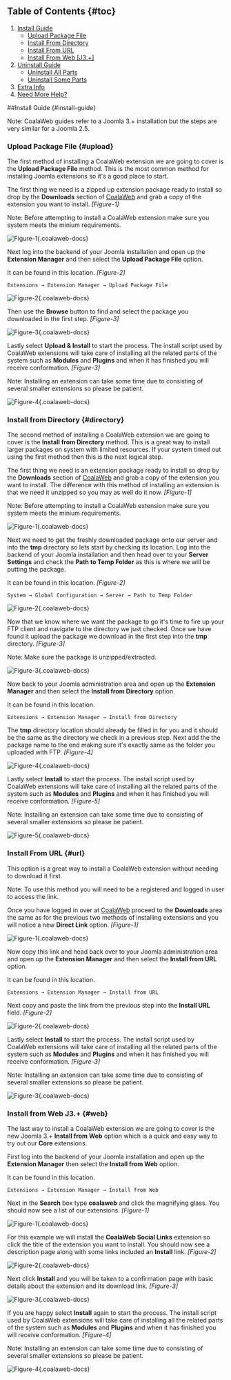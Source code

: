 ## Table of Contents {#toc}
1.  [Install Guide](#install-guide)
    -   [Upload Package File](#upload)
    -   [Install From Directory](#directory)
    -   [Install From URL](#url)
    -   [Install From Web \[J3.+\]](#web)
2.  [Uninstall Guide](#uninstall-guide)
    -   [Uninstall All Parts](#uninstall-all)
    -   [Uninstall Some Parts](#uninstall-some)
3.  [Extra Info](#extra-info)
4.  [Need More Help?](#more-help)

##Install Guide {#install-guide}

<span class="info" markdown="1">Note: CoalaWeb guides refer to a Joomla 3.+ installation but the steps are very similar for a Joomla 2.5.</span>

### Upload Package File {#upload}

The first method of installing a CoalaWeb extension we are going to cover is the 
**Upload Package File** method. This is the most common method for installing Joomla 
extensions so it's a good place to start.

The first thing we need is a zipped up extension package ready to install so 
drop by the **Downloads** section of [CoalaWeb](http://coalaweb.com) and grab a copy of the 
extension you want to install. *[Figure-1]*

<span class="alert" markdown="1">Note: Before attempting to install a CoalaWeb extension make sure you system meets the minium requirements.</span>

![Figure-1](images/docs/joomla/extensions/general/download-pack.png "Figure-1"){.coalaweb-docs}

Next log into the backend of your Joomla installation and open up the 
**Extension Manager** and then select the **Upload Package File** option.

It can be found in this location. *[Figure-2]*

`Extensions → Extension Manager → Upload Package File`

![Figure-2](images/docs/joomla/extensions/general/upload-2.png "Figure-2"){.coalaweb-docs}

Then use the **Browse** button to find and select the package you downloaded in the first 
step. *[Figure-3]*

![Figure-3](images/docs/joomla/extensions/general/upload-3.png "Figure-3"){.coalaweb-docs}

Lastly select **Upload & Install** to start the process. The install script
used by CoalaWeb extensions will take care of installing all the related parts of 
the system such as **Modules** and **Plugins** and when it has 
finished you will receive conformation. *[Figure-3]*

<span class="info" markdown="1">Note: Installing an extension can take some time due to consisting of several smaller extensions so please be patient.</span>

![Figure-4](images/docs/joomla/extensions/general/install-confirm.png "Figure-4"){.coalaweb-docs}

### Install from Directory {#directory}

The second method of installing a CoalaWeb extension we are going to cover is the 
**Install from Directory** method. This is a great way to install larger 
packages on system with limited resources. If your system timed out using the 
first method then this is the next logical step.

The first thing we need is an extension package ready to install so 
drop by the **Downloads** section of [CoalaWeb](http://coalaweb.com) and grab 
a copy of the extension you want to install. The difference with this method of 
installing an extension is that we need it unzipped so you may as well do it now. *[Figure-1]*

<span class="alert" markdown="1">Note: Before attempting to install a CoalaWeb extension make sure you system meets the minium requirements.</span>

![Figure-1](images/docs/joomla/extensions/general/download-pack.png "Figure-1"){.coalaweb-docs}

Next we need to get the freshly downloaded package onto our server and into the
**tmp** directory so lets start by checking its location. Log into the backend 
of your Joomla installation and then head over to your **Server Settings** and check the
**Path to Temp Folder** as this is where we will be putting the package.

It can be found in this location. *[Figure-2]*

`System → Global Configuration → Server → Path to Temp Folder`

![Figure-2](images/docs/joomla/extensions/general/directory-2.png "Figure-2"){.coalaweb-docs}

Now that we know where we want the package to go it's time to fire up your FTP client 
and navigate to the directory we just checked. Once we have found it upload the 
package we download in the first step into the **tmp** directory. *[Figure-3]*

<span class="alert" markdown="1">Note: Make sure the package is unzipped/extracted.</span>

![Figure-3](images/docs/joomla/extensions/general/directory-3.png "Figure-3"){.coalaweb-docs}

Now back to your Joomla administration area and open up the 
**Extension Manager** and then select the **Install from Directory** option.

It can be found in this location.

`Extensions → Extension Manager → Install from Directory`

The **tmp** directory location should already be filled in for you and it should be the
same as the directory we check in a previous step. Next add the the package name 
to the end making sure it's exactly same as the folder you uploaded with FTP. *[Figure-4]*

![Figure-4](images/docs/joomla/extensions/general/directory-4.png "Figure-4"){.coalaweb-docs}

Lastly select **Install** to start the process. The install script
used by CoalaWeb extensions will take care of installing all the related parts of 
the system such as **Modules** and **Plugins** and when it has 
finished you will receive conformation. *[Figure-5]*

<span class="info" markdown="1">Note: Installing an extension can take some time due to consisting of several smaller extensions so please be patient.</span>

![Figure-5](images/docs/joomla/extensions/general/install-confirm.png "Figure-5"){.coalaweb-docs}

### Install From URL {#url}
This option is a great way to install a CoalaWeb extension without needing to 
download it first.

<span class="alert" markdown="1">Note: To use this method you will need to be a registered and logged in user to access the link.</span>

Once you have logged in over at [CoalaWeb](http://coalaweb.com) proceed to the 
**Downloads** area the same as for the previous two methods of installing 
extensions and you will notice a new **Direct Link** option. *[Figure-1]*

![Figure-1](images/docs/joomla/extensions/general/url-1.png "Figure-1"){.coalaweb-docs}

Now copy this link and head back over to your Joomla administration area and open up the 
**Extension Manager** and then select the **Install from URL** option.

It can be found in this location.

`Extensions → Extension Manager → Install from URL`

Next copy and paste the link from the previous step into the **Install URL** 
field. *[Figure-2]*

![Figure-2](images/docs/joomla/extensions/general/url-2.png "Figure-2"){.coalaweb-docs}

Lastly select **Install** to start the process. The install script
used by CoalaWeb extensions will take care of installing all the related parts of 
the system such as **Modules** and **Plugins** and when it has 
finished you will receive conformation. *[Figure-3]*

<span class="info" markdown="1">Note: Installing an extension can take some time due to consisting of several smaller extensions so please be patient.</span>

![Figure-3](images/docs/joomla/extensions/general/install-confirm.png "Figure-3"){.coalaweb-docs}

### Install from Web J3.+ {#web}

The last way to install a CoalaWeb extension we are going to cover is the new Joomla 3.+
**Install from Web** option which is a quick and easy way to try out our **Core**
extensions.

First log into the backend of your Joomla installation and open up the 
**Extension Manager** then select the **Install from Web** option.

It can be found in this location.

`Extensions → Extension Manager → Install from Web`

Next in the **Search** box type **coalaweb** and click the magnifying glass. 
You should now see a list of our extensions. *[Figure-1]*

![Figure-1](images/docs/joomla/extensions/general/web-1.png "Figure-1"){.coalaweb-docs}

For this example we will install the **CoalaWeb Social Links** extension so 
click the title of the extension you want to install. You should now see a 
description page along with some links included an **Install** link. *[Figure-2]*

![Figure-2](images/docs/joomla/extensions/general/web-2.png "Figure-2"){.coalaweb-docs}

Next click **Install** and you will be taken to a confirmation page with basic
details about the extension and its download link. *[Figure-3]*

![Figure-3](images/docs/joomla/extensions/general/web-3.png "Figure-3"){.coalaweb-docs}

If you are happy select **Install** again to start the process. The install script
used by CoalaWeb extensions will take care of installing all the related parts of 
the system such as **Modules** and **Plugins** and when it has 
finished you will receive conformation. *[Figure-4]*

<span class="info" markdown="1">Note: Installing an extension can take some time due to consisting of several smaller extensions so please be patient.</span>

![Figure-4](images/docs/joomla/extensions/general/install-confirm.png "Figure-4"){.coalaweb-docs}